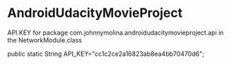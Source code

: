# AndroidUdacityMovieProject

API KEY for package com.johnnymolina.androidudacitymovieproject.api in the NetworkModule.class

public static String API_KEY="cc1c2ce2a16823ab8ea4bb70470d6";
